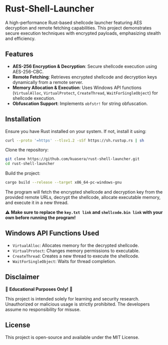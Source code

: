 # Rust-Shell-Launcher

A high-performance Rust-based shellcode launcher featuring AES decryption and remote fetching capabilities. This project demonstrates secure execution techniques with encrypted payloads, emphasizing stealth and efficiency.

## Features

- **AES-256 Encryption & Decryption**: Secure shellcode execution using AES-256-CBC.
- **Remote Fetching**: Retrieves encrypted shellcode and decryption keys dynamically from a remote server.
- **Memory Allocation & Execution**: Uses Windows API functions (`VirtualAlloc`, `VirtualProtect`, `CreateThread`, `WaitForSingleObject`) for shellcode execution.
- **Obfuscation Support**: Implements `obfstr!` for string obfuscation.

## Installation

Ensure you have Rust installed on your system. If not, install it using:

```sh
curl --proto '=https' --tlsv1.2 -sSf https://sh.rustup.rs | sh
```

Clone the repository:

```sh
git clone https://github.com/kuasera/rust-shell-launcher.git
cd rust-shell-launcher
```

Build the project:

```sh
cargo build --release --target x86_64-pc-windows-gnu
```

The program will fetch the encrypted shellcode and decryption key from the provided remote URLs, decrypt the shellcode, allocate executable memory, and execute it in a new thread.

⚠️ **Make sure to replace the `key.txt link` and `shellcode.bin link` with your own before running the program!**

## Windows API Functions Used

- `VirtualAlloc`: Allocates memory for the decrypted shellcode.
- `VirtualProtect`: Changes memory permissions to executable.
- `CreateThread`: Creates a new thread to execute the shellcode.
- `WaitForSingleObject`: Waits for thread completion.

## Disclaimer

🚨 **Educational Purposes Only!** 🚨

This project is intended solely for learning and security research. Unauthorized or malicious usage is strictly prohibited. The developers assume no responsibility for misuse.

## License

This project is open-source and available under the MIT License.
